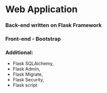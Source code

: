 # Web Application 
### Back-end written on Flask Framework
### Front-end - Bootstrap
### Additional: 
* Flask SQLAlchemy, 
* Flask Admin, 
* Flask Migrate, 
* Flask Security, 
* Flask script
